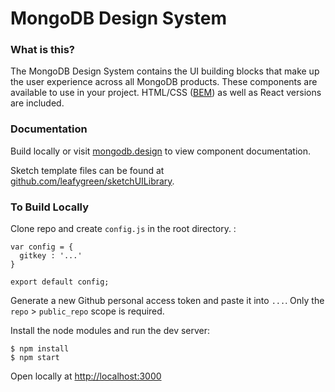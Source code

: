 # MongoDB Design System

### What is this?

The MongoDB Design System contains the UI building blocks that make up the user experience across all MongoDB products. These components are available to use in your project. HTML/CSS ([BEM](https://en.bem.info/)) as well as React versions are included.


### Documentation

Build locally or visit [mongodb.design](http://mongodb.design/) to view component documentation.

Sketch template files can be found at [github.com/leafygreen/sketchUILibrary](https://github.com/leafygreen/sketchUILibrary).


### To Build Locally

Clone repo and create `config.js` in the root directory. :

```
var config = {
  gitkey : '...'
}

export default config;
```

Generate a new Github personal access token and paste it into `...`. Only the `repo` > `public_repo` scope is required.

Install the node modules and run the dev server:

```
$ npm install
$ npm start
```

Open locally at [http://localhost:3000](http://localhost:3000)

